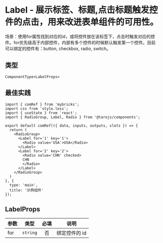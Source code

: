 # Label - 展示标签、标题,点击标题触发控件的点击，用来改进表单组件的可用性。
场景：使用for属性找到对应的id，或将控件放在该标签下，点击时触发对应的控件。for优先级高于内部控件，内部有多个控件的时候默认触发第一个控件。目前可以绑定的控件有：button, checkbox, radio, switch。

## 类型
```tsx
ComponentType<LabelProps>
```

## 最佳实践
```render
import { comRef } from 'mybricks';
import css from 'style.less';
import { useState } from 'react';
import { RadioGroup, Label, Radio } from '@tarojs/components';

export default comRef(({ data, inputs, outputs, slots }) => {
  return (
    <RadioGroup>
      <Label for='1' key='1'>
        <Radio value='USA'>USA</Radio>
      </Label>
      <Label for='2' key='2'>
        <Radio value='CHN' checked>
        CHN
        </Radio>
      </Label>
    </RadioGroup>
  )
}, {
  type: 'main',
  title: '示例组件'
});
```

## LabelProps

| 参数 | 类型 | 必填 | 说明 |
| --- | --- | :---: | --- |
| for | `string` | 否 | 绑定控件的 id |